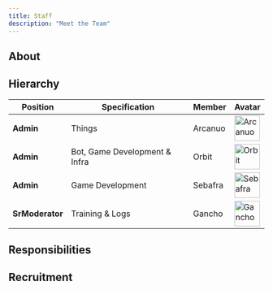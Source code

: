 ```yaml
---
title: Staff
description: "Meet the Team"
---
```


## About

## Hierarchy

| Position | Specification | Member | Avatar |
| ----------- | ----- | ------ | ----- |
| **Admin**   | Things | Arcanuo | <img src="https://valorserver.com/images/arc.png" alt="Arcanuo" width="50"> |
| **Admin**   | Bot, Game Development & Infra | Orbit | <img src="https://valorserver.com/images/orbit.png" alt="Orbit" width="50"> |
| **Admin**   | Game Development | Sebafra | <img src="https://valorserver.com/images/seb.png" alt="Sebafra" width="50"> |
| **SrModerator** | Training & Logs | Gancho | <img src="https://valorserver.com/images/gancho.gif" alt="Gancho" width="50"> |

## Responsibilities

## Recruitment